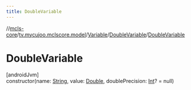 ```yaml
---
title: DoubleVariable
---
```

//[mcls-core](../../../../index.html)/[tv.mycujoo.mclscore.model](../../index.html)/[Variable](../index.html)/[DoubleVariable](index.html)/[DoubleVariable](-double-variable.html)



# DoubleVariable



[androidJvm]\
constructor(name: [String](https://kotlinlang.org/api/latest/jvm/stdlib/kotlin/-string/index.html), value: [Double](https://kotlinlang.org/api/latest/jvm/stdlib/kotlin/-double/index.html), doublePrecision: [Int](https://kotlinlang.org/api/latest/jvm/stdlib/kotlin/-int/index.html)? = null)




